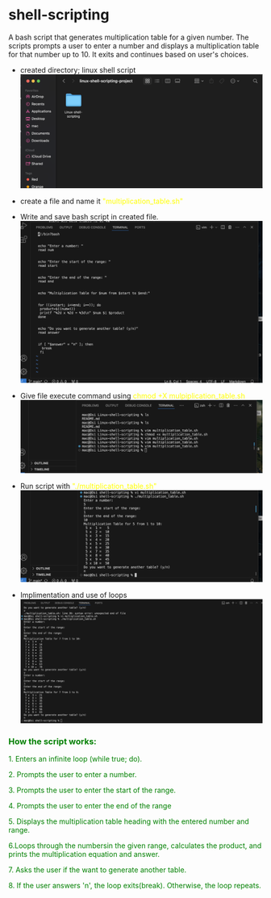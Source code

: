 # shell-scripting
A bash script that generates multiplication table for a given number. The scripts prompts a user to enter a number and displays a multiplication table for that number up to 10. It exits and continues based on user's choices. 

- created directory; linux shell script ![alttxt](Image1.png)

- create a file and name it <span style="color: yellow">"multiplication_table.sh"

- Write and save bash script in created file. ![script](Image3.png)

- Give file execute command using <span style="color: yellow">chmod +X mulpiplication_table.sh ![execute](Image4.png)

- Run script with <span style="color: yellow">"./multiplication_table.sh" ![runscript](Image5.png) 

- Implimentation and use of loops ![loops](image7.png)

### <span style="color: green">How the script works:

<span style="color: green">1. Enters an infinite loop (while true; do).

<span style="color: green">2. Prompts the user to enter a number.

<span style="color: green">3. Prompts the user to enter the start of the range.

<span style="color: green">4. Prompts the user to enter the end of the range

<span style="color: green">5. Displays the multiplication table heading with the entered number and range.

<span style="color: green">6.Loops through the numbersin the given range, calculates the product, and prints the multiplication equation and answer.

<span style="color: green">7. Asks the user if the want to generate another table.

<span style="color: green">8. If the user answers 'n', the loop exits(break). Otherwise, the loop repeats.